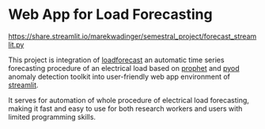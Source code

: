 # Web App for Load Forecasting

https://share.streamlit.io/marekwadinger/semestral_project/forecast_streamlit.py

This project is integration of [loadforecast](https://github.com/MarekWadinger/loadforecast) an automatic time 
series forecasting procedure of an electrical load based on 
[prophet](https://github.com/facebook/prophet) and [pyod](https://github.com/yzhao062/pyod) anomaly detection toolkit 
into user-friendly web app environment of [streamlit](https://github.com/streamlit/streamlit). 

It serves for automation of whole procedure of electrical load forecasting, making it fast and easy to use for both 
research workers and users with limited programming skills.
